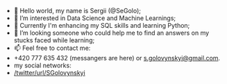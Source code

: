 - 👋 Hello world, my name is Sergii (@SeGolo);
- 👀 I’m interested in Data Science and Machine Learnings;
- 🌱 Currently I'm enhancing my SQL skills and learning Python;
- 💞️ I’m looking someone who could help me to find an answers on my stucks faced while learning;
- 📫 Feel free to contact me:
- +420 777 635 432 (messangers are here) or s.golovynskyi@gmail.com.
- my social networks:
- [/twitter/url/SGolovynskyi](https://img.shields.io/twitter/url?style=social&url=https%3A%2F%2Ftwitter.com%2FSGolovynskyi)

<!---
SeGolo/SeGolo is a ✨ special ✨ repository because its `README.md` (this file) appears on your GitHub profile.
You can click the Preview link to take a look at your changes.
--->
